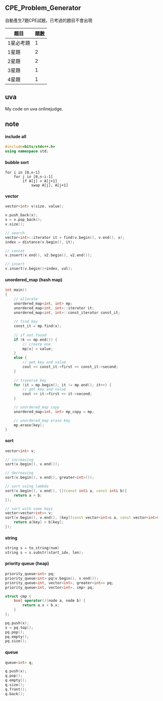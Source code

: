 
## CPE_Problem_Generator

自動產生7題CPE試題，已考過的題目不會出現

|題目|題數|
|---|---|
1星必考題|1
1星題|2
2星題|2
3星題|1
4星題|1

## uva

My code on uva onlinejudge.

## note 

#### include all
``` cpp
#include<bits/stdc++.h>
using namespace std;
```

#### bubble sort
``` 
for i in [0,n-1]
    for j in [0,n-i-1]
        if A[j] > A[j+1]
            swap A[j], A[j+1]
```

#### vector
``` cpp
vector<int> v(size, value);

v.push_back(x);
x = v.pop_back();
v.size();

// search
vector<int>::iterator it = find(v.begin(), v.end(), x);
index = distance(v.begin(), it);

// concat
v.insert(v.end(), v2.begin(), v2.end());

// insert
v.insert(v.begin()+index, val);
```

#### unordered_map (hash map)
``` cpp
int main()
{
    // allocate
    unordered_map<int, int> mp;
    unordered_map<int, int>::iterator it;
    unordered_map<int, int>::const_iterator const_it;
    
    // find key
    const_it = mp.find(x);
    
    // if not found
    if (k == mp.end()) {
        // create one
        mp[x] = value;
    }
    else {
        // get key and value
        cout << const_it->first << const_it->second;
    }
    
    // traverse key
    for (it = mp.begin(); it != mp.end(); it++) {
        // get key and value
        cout << it->first << it->second;
    }

    // unordered_map copy
    unordered_map<int, int> mp_copy = mp;

    // unordered_map erase key
    mp.erase(key);
}
```

#### sort 
``` cpp
vector<int> v;

// increasing
sort(v.begin(), v.end());

// decreasing
sort(v.begin(), v.end(), greater<int>());

// sort using lambda
sort(v.begin(), v.end(), [](const int& a, const int& b){
    return a > b;
});

// sort with some keys
vector<vector<int>> v;
sort(v.begin(), v.end(), [key](const vector<int>& a, const vector<int>& b){
    return a[key] > b[key];
});
```

#### string

``` cpp
string s = to_string(num)
string s = s.substr(start_idx, len);
```

#### priority queue (heap)

``` cpp
priority_queue<int> pq;
priority_queue<int> pq(v.begin(), v.end());
priority_queue<int, vector<int>, greater<int>> pq;
priority_queue<int, vector<int>, cmp> pq;

struct cmp {
    bool operator()(node a, node b) {
        return a.x < b.x;
    }
};

pq.push(x);
x = pq.top();
pq.pop();
pq.empty();
pq.size();
```

#### queue

``` cpp
queue<int> q;

q.push(x);
q.pop();
q.empty();
q.size();
q.front();
q.back();
```